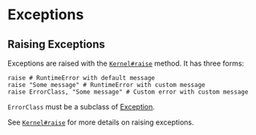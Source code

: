 # Exceptions

## Raising Exceptions

Exceptions are raised with the [`Kernel#raise`](ref:Kernel#raise) method. It has three forms:

    raise # RuntimeError with default message
    raise "Some message" # RuntimeError with custom message
    raise ErrorClass, "Some message" # Custom error with custom message

`ErrorClass` must be a subclass of [Exception](builtin/exception.md).

See [`Kernel#raise`](ref:Kernel#raise) for more details on raising exceptions.
